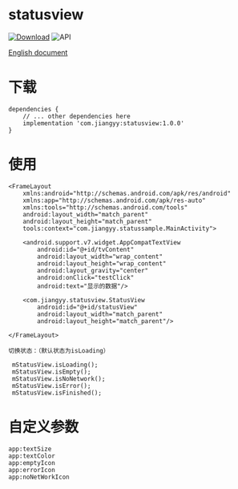 # statusview
[![Download](https://api.bintray.com/packages/jiangyychn/maven/dialog/images/download.svg)](https://bintray.com/jiangyychn/maven/dialog) ![API](https://img.shields.io/badge/api-14%2B-brightgreen.svg)

[English document](https://github.com/jyygithub/dialog/blob/master/README.md)

# 下载
```
dependencies {
    // ... other dependencies here
    implementation 'com.jiangyy:statusview:1.0.0'
}
```

# 使用

```
<FrameLayout
    xmlns:android="http://schemas.android.com/apk/res/android"
    xmlns:app="http://schemas.android.com/apk/res-auto"
    xmlns:tools="http://schemas.android.com/tools"
    android:layout_width="match_parent"
    android:layout_height="match_parent"
    tools:context="com.jiangyy.statussample.MainActivity">

    <android.support.v7.widget.AppCompatTextView
        android:id="@+id/tvContent"
        android:layout_width="wrap_content"
        android:layout_height="wrap_content"
        android:layout_gravity="center"
        android:onClick="testClick"
        android:text="显示的数据"/>

    <com.jiangyy.statusview.StatusView
        android:id="@+id/statusView"
        android:layout_width="match_parent"
        android:layout_height="match_parent"/>

</FrameLayout>
```

```
切换状态：（默认状态为isLoading）

 mStatusView.isLoading();
 mStatusView.isEmpty();
 mStatusView.isNoNetwork();
 mStatusView.isError();
 mStatusView.isFinished();
```

# 自定义参数

```
app:textSize
app:textColor
app:emptyIcon
app:errorIcon
app:noNetWorkIcon
```